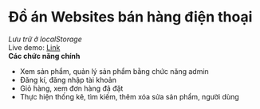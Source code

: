 # Đồ án Websites bán hàng điện thoại
<i>Lưu trữ ở localStorage</i><br>
Live demo: <a href="https://huykhaduy.github.io">Link</a><br>
<b>Các chức năng chính</b>
- Xem sản phẩm, quản lý sản phẩm bằng chức năng admin
- Đăng kí, đăng nhập tài khoản
- Giỏ hàng, xem đơn hàng đã đặt
- Thực hiện thống kê, tìm kiếm, thêm xóa sửa sản phẩm, người dùng


